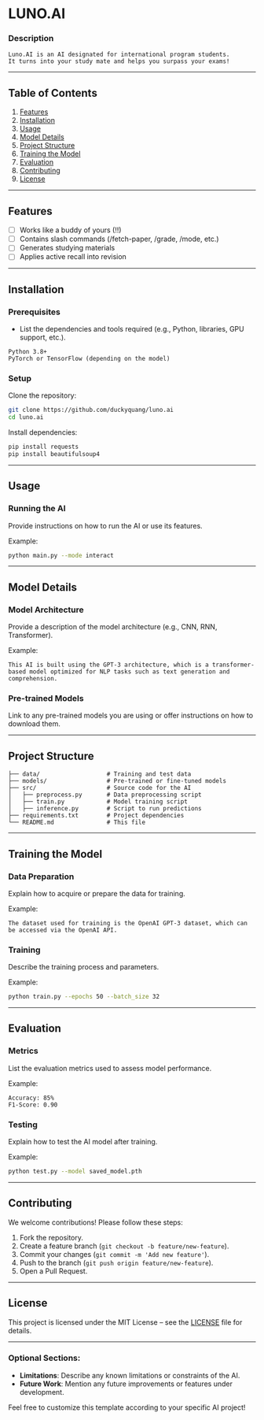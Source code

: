 # LUNO.AI

### Description
```
Luno.AI is an AI designated for international program students.
It turns into your study mate and helps you surpass your exams!
```

---

## Table of Contents

1. [Features](#features)
2. [Installation](#installation)
3. [Usage](#usage)
4. [Model Details](#model-details)
5. [Project Structure](#project-structure)
6. [Training the Model](#training-the-model)
7. [Evaluation](#evaluation)
8. [Contributing](#contributing)
9. [License](#license)

---

## Features
- [ ] Works like a buddy of yours (!!)
- [ ] Contains slash commands (/fetch-paper, /grade, /mode, etc.)
- [ ] Generates studying materials
- [ ] Applies active recall into revision

---

## Installation

### Prerequisites
- List the dependencies and tools required (e.g., Python, libraries, GPU support, etc.).
```
Python 3.8+
PyTorch or TensorFlow (depending on the model)
```

### Setup

Clone the repository:
```bash
git clone https://github.com/duckyquang/luno.ai
cd luno.ai
```

Install dependencies:
```bash
pip install requests
pip install beautifulsoup4
```

---

## Usage

### Running the AI
Provide instructions on how to run the AI or use its features.

Example:
```bash
python main.py --mode interact
```

---

## Model Details

### Model Architecture
Provide a description of the model architecture (e.g., CNN, RNN, Transformer).

Example:
```
This AI is built using the GPT-3 architecture, which is a transformer-based model optimized for NLP tasks such as text generation and comprehension.
```

### Pre-trained Models
Link to any pre-trained models you are using or offer instructions on how to download them.

---

## Project Structure

```
├── data/                   # Training and test data
├── models/                 # Pre-trained or fine-tuned models
├── src/                    # Source code for the AI
│   ├── preprocess.py       # Data preprocessing script
│   ├── train.py            # Model training script
│   ├── inference.py        # Script to run predictions
├── requirements.txt        # Project dependencies
└── README.md               # This file
```

---

## Training the Model

### Data Preparation
Explain how to acquire or prepare the data for training.

Example:
```
The dataset used for training is the OpenAI GPT-3 dataset, which can be accessed via the OpenAI API.
```

### Training
Describe the training process and parameters.

Example:
```bash
python train.py --epochs 50 --batch_size 32
```

---

## Evaluation

### Metrics
List the evaluation metrics used to assess model performance.

Example:
```
Accuracy: 85%
F1-Score: 0.90
```

### Testing
Explain how to test the AI model after training.

Example:
```bash
python test.py --model saved_model.pth
```

---

## Contributing

We welcome contributions! Please follow these steps:

1. Fork the repository.
2. Create a feature branch (`git checkout -b feature/new-feature`).
3. Commit your changes (`git commit -m 'Add new feature'`).
4. Push to the branch (`git push origin feature/new-feature`).
5. Open a Pull Request.

---

## License

This project is licensed under the MIT License – see the [LICENSE](LICENSE) file for details.

---

### Optional Sections:
- **Limitations**: Describe any known limitations or constraints of the AI.
- **Future Work**: Mention any future improvements or features under development.
  
Feel free to customize this template according to your specific AI project!
